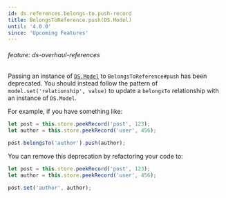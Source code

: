 ```yaml
---
id: ds.references.belongs-to.push-record
title: BelongsToReference.push(DS.Model)
until: '4.0.0'
since: 'Upcoming Features'
---
```

###### feature: ds-overhaul-references

Passing an instance of
[`DS.Model`](http://emberjs.com/api/data/classes/DS.Model.html) to
`BelongsToReference#push` has been deprecated. You should instead follow the
pattern of `model.set('relationship', value)` to update a `belongsTo`
relationship with an instance of `DS.Model`.

For example, if you have something like:

```javascript
let post = this.store.peekRecord('post', 123);
let author = this.store.peekRecord('user', 456);

post.belongsTo('author').push(author);
```

You can remove this deprecation by refactoring your code to:

```javascript
let post = this.store.peekRecord('post', 123);
let author = this.store.peekRecord('user', 456);

post.set('author', author);
```

